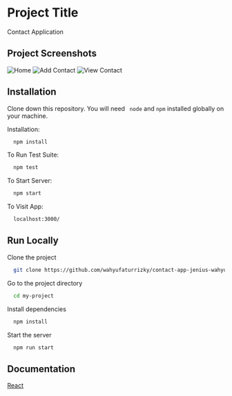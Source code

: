 # Project Title

Contact Application

## Project Screenshots

![Home](https://user-images.githubusercontent.com/61627365/146380307-89949cdd-444d-4ca2-a0f4-4808bfbca179.jpg)
![Add Contact](https://user-images.githubusercontent.com/61627365/146380299-f2aec512-8c86-4fc2-85cf-05b4d0185966.jpg)
![View Contact](https://user-images.githubusercontent.com/61627365/146380309-4f9b06c2-c75e-4e36-940a-8a6a22d53979.jpg)

## Installation

Clone down this repository. You will need ` node` and `npm` installed globally on your machine.

Installation:

```bash
  npm install
```

To Run Test Suite:

```bash
  npm test
```

To Start Server:

```bash
  npm start
```

To Visit App:

```bash
  localhost:3000/
```

## Run Locally

Clone the project

```bash
  git clone https://github.com/wahyufaturrizky/contact-app-jenius-wahyu
```

Go to the project directory

```bash
  cd my-project
```

Install dependencies

```bash
  npm install
```

Start the server

```bash
  npm run start
```

## Documentation

[React](https://beta.reactjs.org/)
